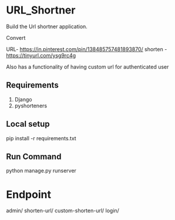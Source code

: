 # URL_Shortner

Build the Url shortner application.

Convert

URL- https://in.pinterest.com/pin/138485757481893870/
shorten -https://tinyurl.com/ysg9rc4g

Also has a functionality of having custom url for authenticated user

## Requirements

1. Django
2. pyshorteners

## Local setup

pip install -r requirements.txt

## Run Command

python manage.py runserver

# Endpoint

admin/
shorten-url/
custom-shorten-url/
login/
